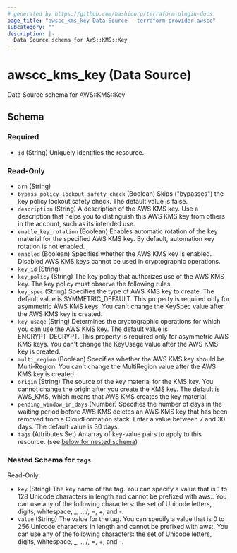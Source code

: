 ```yaml
---
# generated by https://github.com/hashicorp/terraform-plugin-docs
page_title: "awscc_kms_key Data Source - terraform-provider-awscc"
subcategory: ""
description: |-
  Data Source schema for AWS::KMS::Key
---
```


# awscc_kms_key (Data Source)

Data Source schema for AWS::KMS::Key



<!-- schema generated by tfplugindocs -->
## Schema

### Required

- `id` (String) Uniquely identifies the resource.

### Read-Only

- `arn` (String)
- `bypass_policy_lockout_safety_check` (Boolean) Skips ("bypasses") the key policy lockout safety check. The default value is false.
- `description` (String) A description of the AWS KMS key. Use a description that helps you to distinguish this AWS KMS key from others in the account, such as its intended use.
- `enable_key_rotation` (Boolean) Enables automatic rotation of the key material for the specified AWS KMS key. By default, automation key rotation is not enabled.
- `enabled` (Boolean) Specifies whether the AWS KMS key is enabled. Disabled AWS KMS keys cannot be used in cryptographic operations.
- `key_id` (String)
- `key_policy` (String) The key policy that authorizes use of the AWS KMS key. The key policy must observe the following rules.
- `key_spec` (String) Specifies the type of AWS KMS key to create. The default value is SYMMETRIC_DEFAULT. This property is required only for asymmetric AWS KMS keys. You can't change the KeySpec value after the AWS KMS key is created.
- `key_usage` (String) Determines the cryptographic operations for which you can use the AWS KMS key. The default value is ENCRYPT_DECRYPT. This property is required only for asymmetric AWS KMS keys. You can't change the KeyUsage value after the AWS KMS key is created.
- `multi_region` (Boolean) Specifies whether the AWS KMS key should be Multi-Region. You can't change the MultiRegion value after the AWS KMS key is created.
- `origin` (String) The source of the key material for the KMS key. You cannot change the origin after you create the KMS key. The default is AWS_KMS, which means that AWS KMS creates the key material.
- `pending_window_in_days` (Number) Specifies the number of days in the waiting period before AWS KMS deletes an AWS KMS key that has been removed from a CloudFormation stack. Enter a value between 7 and 30 days. The default value is 30 days.
- `tags` (Attributes Set) An array of key-value pairs to apply to this resource. (see [below for nested schema](#nestedatt--tags))

<a id="nestedatt--tags"></a>
### Nested Schema for `tags`

Read-Only:

- `key` (String) The key name of the tag. You can specify a value that is 1 to 128 Unicode characters in length and cannot be prefixed with aws:. You can use any of the following characters: the set of Unicode letters, digits, whitespace, _, ., /, =, +, and -.
- `value` (String) The value for the tag. You can specify a value that is 0 to 256 Unicode characters in length and cannot be prefixed with aws:. You can use any of the following characters: the set of Unicode letters, digits, whitespace, _, ., /, =, +, and -.
